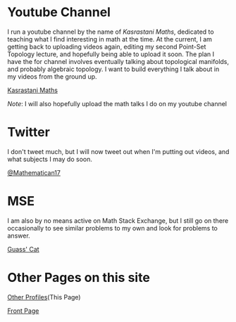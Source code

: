 # Youtube Channel
I run a youtube channel by the name of _Kasrastani Maths_, dedicated to teaching what I find interesting in math at the time. 
At the current, I am getting back to uploading videos again, editing my second Point-Set Topology lecture, and hopefully being able to upload it soon.
The plan I have the for channel involves eventually talking about topological manifolds, and probably algebraic topology. I want to build everything I talk about in my videos from the ground up.

[Kasrastani Maths](https://www.youtube.com/channel/UCcff-tPNiDgsndHGlBLmjuQ)

_Note_: I will also hopefully upload the math talks I do on my youtube channel
# Twitter
I don't tweet much, but I will now tweet out when I'm putting out videos, and what subjects I may do soon.

[@Mathematican17](https://twitter.com/Mathematician17)

# MSE
I am also by no means active on Math Stack Exchange, but I still go on there occasionally to see similar problems to my own and look for problems to answer.

[Guass' Cat](https://math.stackexchange.com/users/818902/guass-cat)

# Other Pages on this site
[Other Profiles](https://kasrastanimaths.github.io/KasrastaniMaths/Information.html)(This Page)

[Front Page](https://kasrastanimaths.github.io/KasrastaniMaths/)

